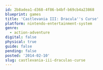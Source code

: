 ```yaml
---
id: 2b8adea1-d368-4f86-b4bf-b69cb4a23868
blueprint: games
title: 'Castlevania III: Dracula''s Curse'
platform: nintendo-entertainment-system
genre:
  - action-adventure
digital: false
physical: true
guide: false
pending: false
posted: '2014-02-10'
slug: castlevania-iii-draculas-curse
---
```

